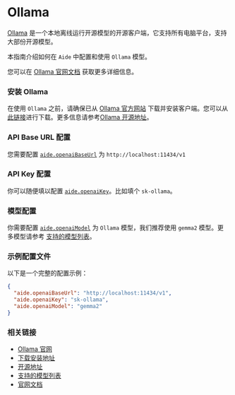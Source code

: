 # Ollama

[Ollama](https://ollama.com) 是一个本地离线运行开源模型的开源客户端，它支持所有电脑平台，支持大部份开源模型。

本指南介绍如何在 `Aide` 中配置和使用 `Ollama` 模型。

您可以在 [Ollama 官网文档](https://ollama.com/blog/openai-compatibility) 获取更多详细信息。

### 安装 Ollama

在使用 `Ollama` 之前，请确保已从 [Ollama 官方网站](https://ollama.com) 下载并安装客户端。您可以从[此链接](https://ollama.com/download)进行下载。更多信息请参考[Ollama 开源地址](https://github.com/ollama/ollama)。

### API Base URL 配置

您需要配置 [`aide.openaiBaseUrl`](../configuration/openai-base-url.md) 为 `http://localhost:11434/v1`

### API Key 配置

你可以随便填以配置 [`aide.openaiKey`](../configuration/openai-key.md)。比如填个 `sk-ollama`。

### 模型配置

你需要配置 [`aide.openaiModel`](../configuration/openai-model.md) 为 `Ollama` 模型，我们推荐使用 `gemma2` 模型。更多模型请参考 [支持的模型列表](https://ollama.com/library)。

### 示例配置文件

以下是一个完整的配置示例：

```json
{
  "aide.openaiBaseUrl": "http://localhost:11434/v1",
  "aide.openaiKey": "sk-ollama",
  "aide.openaiModel": "gemma2"
}
```

### 相关链接

- [Ollama 官网](https://ollama.com)
- [下载安装地址](https://ollama.com/download)
- [开源地址](https://github.com/ollama/ollama)
- [支持的模型列表](https://ollama.com/library)
- [官网文档](https://ollama.com/blog/openai-compatibility)
